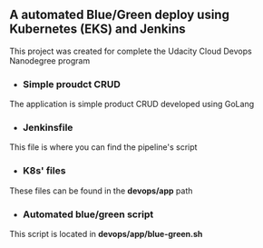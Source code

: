 <h2> A automated Blue/Green deploy using Kubernetes (EKS) and Jenkins </h2>
This project was created for complete the Udacity Cloud Devops Nanodegree program

+ <h3>Simple proudct CRUD </h3>
The application is simple product CRUD developed using GoLang

+ <h3> Jenkinsfile </h3>
This file is where you can find the pipeline's script

+ <h3> K8s' files </h3>
 These files can be found in the **devops/app** path

+ <h3> Automated blue/green script </h3>
This script is located in **devops/app/blue-green.sh**
